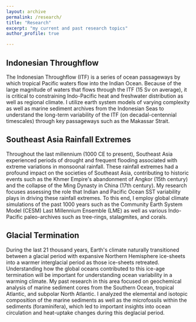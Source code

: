 ```yaml
---
layout: archive
permalink: /research/
title: "Research"
excerpt: "my current and past research topics"
author_profile: true

---
```


## Indonesian Throughflow

The Indonesian Throughflow (ITF) is a series of ocean passageways by which tropical Pacific waters flow into the Indian Ocean. Because of the large magnitude of waters that flows through the ITF (15 Sv on average), it is critical to constraining Indo-Pacific heat and freshwater distribution as well as regional climate. I utilize earth system models of varying complexity as well as marine sediment archives from the Indonesian Seas to understand the long-term variability of the ITF (on decadal-centennial timescales) through key passageways such as the Makassar Strait.

## Southeast Asia Rainfall Extremes

Throughout the last millennium (1000 CE to present), Southeast Asia experienced periods of drought and frequent flooding associated with extreme variations in monsoonal rainfall. These rainfall extremes had a profound impact on the societies of Southeast Asia, contributing to historic events such as the Khmer Empire's abandonment of Angkor (15th century) and the collapse of the Ming Dynasty in China (17th century). My research focuses assessing the role that Indian and Pacific Ocean SST variability plays in driving these rainfall extremes. To this end, I employ global climate simulations of the past 1000 years such as the Community Earth System Model (CESM) Last Millennium Ensemble (LME) as well as various Indo-Pacific paleo-archives such as tree-rings, stalagmites, and corals.

## Glacial Termination

During the last 21 thousand years, Earth's climate naturally transitioned between a glacial period with expansive Northern Hemisphere ice-sheets into a warmer interglacial period as those ice-sheets retreated. Understanding how the global oceans contributed to this ice-age termination will be important for understanding ocean variability in a warming climate. My past research in this area focused on geochemical analysis of marine sediment cores from the Southern Ocean, tropical Atlantic, and subpolar North Atlantic. I analyzed the elemental and isotopic composition of the marine sediments as well as the microfossils within the sediments (foraminifera), which led to important insights into ocean circulation and heat-uptake changes during this deglacial period.
